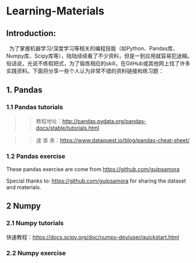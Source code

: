 # Learning-Materials
## Introduction:
   为了掌握机器学习/深度学习等相关的编程技能（如Python、Pandas库、Numpy库、Scipy库等），陆陆续续看了不少资料，但是一到应用就容易犯迷糊。俗话说，光说不练假把式，为了锻炼相应的skill，在GitHub或其他网上找了许多实践资料。下面将分享一些个人认为非常不错的资料链接和练习题：

## 1. Pandas
### 1.1 Pandas tutorials
>>教程地址：http://pandas.pydata.org/pandas-docs/stable/tutorials.html

>>速 查 表：https://www.dataquest.io/blog/pandas-cheat-sheet/

### 1.2 Pandas exercise
These pandas exercise are come from https://github.com/guipsamora

Special thanks to: https://github.com/guipsamora for sharing the dataset and materials.

## 2 Numpy 
### 2.1 Numpy tutorials
快速教程：https://docs.scipy.org/doc/numpy-dev/user/quickstart.html

### 2.2 Numpy exercise


###









